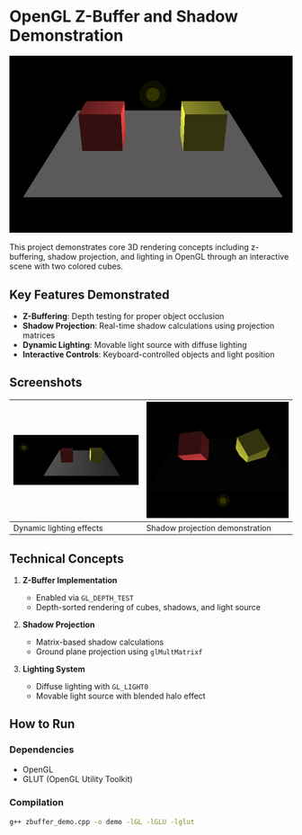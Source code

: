 # OpenGL Z-Buffer and Shadow Demonstration

![Demo Screenshot](demo-screenshot.png)

This project demonstrates core 3D rendering concepts including z-buffering, shadow projection, and lighting in OpenGL through an interactive scene with two colored cubes.

## Key Features Demonstrated

- **Z-Buffering**: Depth testing for proper object occlusion
- **Shadow Projection**: Real-time shadow calculations using projection matrices
- **Dynamic Lighting**: Movable light source with diffuse lighting
- **Interactive Controls**: Keyboard-controlled objects and light position

## Screenshots

| ![Lighting Demo](lighting-demo.png) | ![Shadow Detail](shadow-detail.png) |
|------------------------------------|------------------------------------|
| Dynamic lighting effects           | Shadow projection demonstration    |

## Technical Concepts

1. **Z-Buffer Implementation**
   - Enabled via `GL_DEPTH_TEST`
   - Depth-sorted rendering of cubes, shadows, and light source

2. **Shadow Projection**
   - Matrix-based shadow calculations
   - Ground plane projection using `glMultMatrixf`

3. **Lighting System**
   - Diffuse lighting with `GL_LIGHT0`
   - Movable light source with blended halo effect

## How to Run

### Dependencies
- OpenGL
- GLUT (OpenGL Utility Toolkit)

### Compilation
```bash
g++ zbuffer_demo.cpp -o demo -lGL -lGLU -lglut
